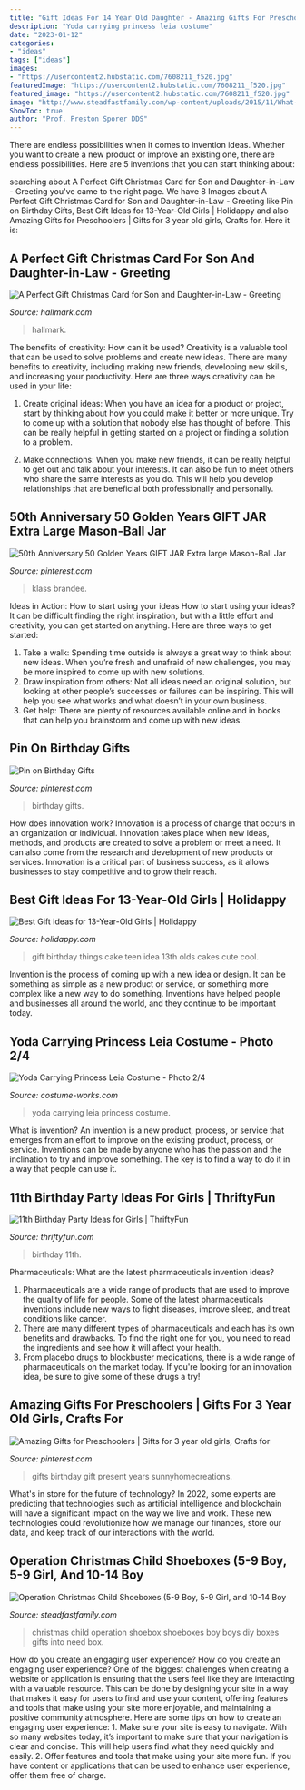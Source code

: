 ```yaml
---
title: "Gift Ideas For 14 Year Old Daughter - Amazing Gifts For Preschoolers"
description: "Yoda carrying princess leia costume"
date: "2023-01-12"
categories:
- "ideas"
tags: ["ideas"]
images:
- "https://usercontent2.hubstatic.com/7608211_f520.jpg"
featuredImage: "https://usercontent2.hubstatic.com/7608211_f520.jpg"
featured_image: "https://usercontent2.hubstatic.com/7608211_f520.jpg"
image: "http://www.steadfastfamily.com/wp-content/uploads/2015/11/What-We-Packed-In-Our-Operation-Christmas-Child-Shoeboxes-5-e1448306746984.jpg"
ShowToc: true
author: "Prof. Preston Sporer DDS"
---
```



There are endless possibilities when it comes to invention ideas. Whether you want to create a new product or improve an existing one, there are endless possibilities. Here are 5 inventions that you can start thinking about: 

	

		
searching about A Perfect Gift Christmas Card for Son and Daughter-in-Law - Greeting you've came to the right page. We have 8 Images about A Perfect Gift Christmas Card for Son and Daughter-in-Law - Greeting like Pin on Birthday Gifts, Best Gift Ideas for 13-Year-Old Girls | Holidappy and also Amazing Gifts for Preschoolers | Gifts for 3 year old girls, Crafts for. Here it is:
		
    
## A Perfect Gift Christmas Card For Son And Daughter-in-Law - Greeting

<img loading=lazy src="https://www.hallmark.com/dw/image/v2/AALB_PRD/on/demandware.static/-/Sites-hallmark-master/default/dw5aae512f/images/finished-goods/products/599XZH2064/Trees-and-Stars-Christmas-Card-for-Son-and-Wife_599XZH2064_01.jpg?sw=1200&amp;sh=1200&amp;sm=fit" onerror="this.onerror=null;this.src='https://tse1.mm.bing.net/th?id=OIP.95AHI3aQAutJMQ14asTiKgHaHa&amp;pid=15.1';" alt="A Perfect Gift Christmas Card for Son and Daughter-in-Law - Greeting">

_Source: hallmark.com_

>hallmark. 

	

The benefits of creativity: How can it be used?
Creativity is a valuable tool that can be used to solve problems and create new ideas. There are many benefits to creativity, including making new friends, developing new skills, and increasing your productivity. Here are three ways creativity can be used in your life: 
1. Create original ideas: When you have an idea for a product or project, start by thinking about how you could make it better or more unique. Try to come up with a solution that nobody else has thought of before. This can be really helpful in getting started on a project or finding a solution to a problem.

2. Make connections: When you make new friends, it can be really helpful to get out and talk about your interests. It can also be fun to meet others who share the same interests as you do. This will help you develop relationships that are beneficial both professionally and personally.

    
## 50th Anniversary 50 Golden Years GIFT JAR Extra Large Mason-Ball Jar

<img loading=lazy src="https://i.pinimg.com/736x/03/b8/19/03b819bce3d0c699148282fec832028b.jpg" onerror="this.onerror=null;this.src='https://tse3.mm.bing.net/th?id=OIP.5nCsHVYrIuxm1c63To_HwgHaJ3&amp;pid=15.1';" alt="50th Anniversary 50 Golden Years GIFT JAR Extra large Mason-Ball Jar">

_Source: pinterest.com_

>klass brandee. 

	

Ideas in Action: How to start using your ideas
How to start using your ideas? It can be difficult finding the right inspiration, but with a little effort and creativity, you can get started on anything. Here are three ways to get started: 
1. Take a walk: Spending time outside is always a great way to think about new ideas. When you’re fresh and unafraid of new challenges, you may be more inspired to come up with new solutions. 
2. Draw inspiration from others: Not all ideas need an original solution, but looking at other people’s successes or failures can be inspiring. This will help you see what works and what doesn’t in your own business. 
3. Get help: There are plenty of resources available online and in books that can help you brainstorm and come up with new ideas.

    
## Pin On Birthday Gifts

<img loading=lazy src="https://i.pinimg.com/736x/a3/45/c1/a345c1150e59f88652568ef3bb955a7d.jpg" onerror="this.onerror=null;this.src='https://tse3.mm.bing.net/th?id=OIP.V3K7FYkSrUmiLiRDiP-gugHaOG&amp;pid=15.1';" alt="Pin on Birthday Gifts">

_Source: pinterest.com_

>birthday gifts. 

	

How does innovation work?
Innovation is a process of change that occurs in an organization or individual. Innovation takes place when new ideas, methods, and products are created to solve a problem or meet a need. It can also come from the research and development of new products or services. Innovation is a critical part of business success, as it allows businesses to stay competitive and to grow their reach.

    
## Best Gift Ideas For 13-Year-Old Girls | Holidappy

<img loading=lazy src="https://usercontent2.hubstatic.com/7608211_f520.jpg" onerror="this.onerror=null;this.src='https://tse2.mm.bing.net/th?id=OIP.qFJG14QAhS0DRgJD5yuK0QHaJ3&amp;pid=15.1';" alt="Best Gift Ideas for 13-Year-Old Girls | Holidappy">

_Source: holidappy.com_

>gift birthday things cake teen idea 13th olds cakes cute cool. 

	

Invention is the process of coming up with a new idea or design. It can be something as simple as a new product or service, or something more complex like a new way to do something. Inventions have helped people and businesses all around the world, and they continue to be important today.

    
## Yoda Carrying Princess Leia Costume - Photo 2/4

<img loading=lazy src="http://photos.costume-works.com/full/yoda_carrying_princess_leia.jpg" onerror="this.onerror=null;this.src='https://tse2.mm.bing.net/th?id=OIP.MR_5YFAE_vbTlo4OiWb8cQHaP9&amp;pid=15.1';" alt="Yoda Carrying Princess Leia Costume - Photo 2/4">

_Source: costume-works.com_

>yoda carrying leia princess costume. 

	

What is invention?
An invention is a new product, process, or service that emerges from an effort to improve on the existing product, process, or service. Inventions can be made by anyone who has the passion and the inclination to try and improve something. The key is to find a way to do it in a way that people can use it.

    
## 11th Birthday Party Ideas For Girls | ThriftyFun

<img loading=lazy src="https://img.thrfun.com/img/025/645/11th_birthday_party_fancy18.jpg" onerror="this.onerror=null;this.src='https://tse4.mm.bing.net/th?id=OIP.aSuVHPy_NPYkvgA8w--AEgAAAA&amp;pid=15.1';" alt="11th Birthday Party Ideas for Girls | ThriftyFun">

_Source: thriftyfun.com_

>birthday 11th. 

	

Pharmaceuticals: What are the latest pharmaceuticals invention ideas?
1. Pharmaceuticals are a wide range of products that are used to improve the quality of life for people. Some of the latest pharmaceuticals inventions include new ways to fight diseases, improve sleep, and treat conditions like cancer.
2. There are many different types of pharmaceuticals and each has its own benefits and drawbacks. To find the right one for you, you need to read the ingredients and see how it will affect your health.
3. From placebo drugs to blockbuster medications, there is a wide range of pharmaceuticals on the market today. If you're looking for an innovation idea, be sure to give some of these drugs a try!

    
## Amazing Gifts For Preschoolers | Gifts For 3 Year Old Girls, Crafts For

<img loading=lazy src="https://i.pinimg.com/736x/83/aa/4c/83aa4cc07b1c05e01bcf7fa107036f1d.jpg" onerror="this.onerror=null;this.src='https://tse2.mm.bing.net/th?id=OIP.n6tLi5Nk02LbNZywrWp--AHaOh&amp;pid=15.1';" alt="Amazing Gifts for Preschoolers | Gifts for 3 year old girls, Crafts for">

_Source: pinterest.com_

>gifts birthday gift present years sunnyhomecreations. 

	

What's in store for the future of technology?
In 2022, some experts are predicting that technologies such as artificial intelligence and blockchain will have a significant impact on the way we live and work. These new technologies could revolutionize how we manage our finances, store our data, and keep track of our interactions with the world.

    
## Operation Christmas Child Shoeboxes (5-9 Boy, 5-9 Girl, And 10-14 Boy

<img loading=lazy src="http://www.steadfastfamily.com/wp-content/uploads/2015/11/What-We-Packed-In-Our-Operation-Christmas-Child-Shoeboxes-5-e1448306746984.jpg" onerror="this.onerror=null;this.src='https://tse2.mm.bing.net/th?id=OIP.ohN9WfIVlV70WaKmDPSDVQHaLH&amp;pid=15.1';" alt="Operation Christmas Child Shoeboxes (5-9 Boy, 5-9 Girl, and 10-14 Boy">

_Source: steadfastfamily.com_

>christmas child operation shoebox shoeboxes boy boys diy boxes gifts into need box. 

	

How do you create an engaging user experience?
How do you create an engaging user experience? One of the biggest challenges when creating a website or application is ensuring that the users feel like they are interacting with a valuable resource. This can be done by designing your site in a way that makes it easy for users to find and use your content, offering features and tools that make using your site more enjoyable, and maintaining a positive community atmosphere. Here are some tips on how to create an engaging user experience: 1. Make sure your site is easy to navigate. With so many websites today, it’s important to make sure that your navigation is clear and concise. This will help users find what they need quickly and easily. 2. Offer features and tools that make using your site more fun. If you have content or applications that can be used to enhance user experience, offer them free of charge.

